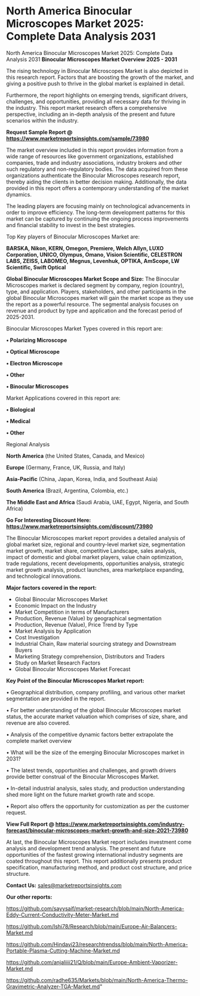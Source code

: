 # North America Binocular Microscopes Market 2025: Complete Data Analysis 2031
North America Binocular Microscopes Market 2025: Complete Data Analysis 2031
<Strong> Binocular Microscopes Market Overview 2025 - 2031</strong>

The rising technology in Binocular Microscopes Market is also depicted in this research report. Factors that are boosting the growth of the market, and giving a positive push to thrive in the global market is explained in detail.

Furthermore, the report highlights on emerging trends, significant drivers, challenges, and opportunities, providing all necessary data for thriving in the industry. This report market research offers a comprehensive perspective, including an in-depth analysis of the present and future scenarios within the industry.

<strong>Request Sample Report @ <a href=https://www.marketreportsinsights.com/sample/73980>https://www.marketreportsinsights.com/sample/73980</a></strong>

The market overview included in this report provides information from a wide range of resources like government organizations, established companies, trade and industry associations, industry brokers and other such regulatory and non-regulatory bodies. The data acquired from these organizations authenticate the Binocular Microscopes research report, thereby aiding the clients in better decision making. Additionally, the data provided in this report offers a contemporary understanding of the market dynamics.

The leading players are focusing mainly on technological advancements in order to improve efficiency. The long-term development patterns for this market can be captured by continuing the ongoing process improvements and financial stability to invest in the best strategies.

Top Key players of Binocular Microscopes Market are:

<strong>BARSKA, Nikon, KERN, Omegon, Premiere, Welch Allyn, LUXO Corporation, UNICO, Olympus, Omano, Vision Scientific, CELESTRON LABS, ZEISS, LABOMEO, Megnus, Levenhuk, OPTIKA, AmScope, LW Scientific, Swift Optical</strong>

<strong><b>Global Binocular Microscopes Market Scope and Size:</b></strong>
The Binocular Microscopes market is declared segment by company, region (country), type, and application. Players, stakeholders, and other participants in the global Binocular Microscopes market will gain the market scope as they use the report as a powerful resource. The segmental analysis focuses on revenue and product by type and application and the forecast period of 2025-2031.

Binocular Microscopes Market Types covered in this report are:

<strong>• Polarizing Microscope

• Optical Microscope

• Electron Microscope

• Other

• Binocular Microscopes</strong>

Market Applications covered in this report are:

<strong>• Biological

• Medical

• Other</strong> 

Regional Analysis

<strong>North America</strong> (the United States, Canada, and Mexico)

<strong>Europe</strong> (Germany, France, UK, Russia, and Italy)

<strong>Asia-Pacific</strong> (China, Japan, Korea, India, and Southeast Asia)

<strong>South America</strong> (Brazil, Argentina, Colombia, etc.)

<strong>The Middle East and Africa</strong> (Saudi Arabia, UAE, Egypt, Nigeria, and South Africa)

<strong>Go For Interesting Discount Here: <a href=https://www.marketreportsinsights.com/discount/73980>https://www.marketreportsinsights.com/discount/73980</a></strong>

The Binocular Microscopes market report provides a detailed analysis of global market size, regional and country-level market size, segmentation market growth, market share, competitive Landscape, sales analysis, impact of domestic and global market players, value chain optimization, trade regulations, recent developments, opportunities analysis, strategic market growth analysis, product launches, area marketplace expanding, and technological innovations.

<strong><b>Major factors covered in the report:</b></strong>
<ul>
  <li>Global Binocular Microscopes Market </li>
  <li>Economic Impact on the Industry</li>
  <li>Market Competition in terms of Manufacturers</li>
  <li>Production, Revenue (Value) by geographical segmentation</li>
  <li>Production, Revenue (Value), Price Trend by Type</li>
  <li>Market Analysis by Application</li>
  <li>Cost Investigation</li>
  <li>Industrial Chain, Raw material sourcing strategy and Downstream Buyers</li>
  <li>Marketing Strategy comprehension, Distributors and Traders</li>
  <li>Study on Market Research Factors</li>
  <li>Global Binocular Microscopes Market Forecast</li>
</ul>

<strong><b>Key Point of the Binocular Microscopes Market report:</b></strong>

• Geographical distribution, company profiling, and various other market segmentation are provided in the report.

• For better understanding of the global Binocular Microscopes market status, the accurate market valuation which comprises of size, share, and revenue are also covered.

• Analysis of the competitive dynamic factors better extrapolate the complete market overview

• What will be the size of the emerging Binocular Microscopes market in 2031?

• The latest trends, opportunities and challenges, and growth drivers provide better construal of the Binocular Microscopes Market.

• In-detail industrial analysis, sales study, and production understanding shed more light on the future market growth rate and scope.

• Report also offers the opportunity for customization as per the customer request.

<strong><b>View Full Report @ <a href=https://www.marketreportsinsights.com/industry-forecast/binocular-microscopes-market-growth-and-size-2021-73980>https://www.marketreportsinsights.com/industry-forecast/binocular-microscopes-market-growth-and-size-2021-73980</a></b></strong>


At last, the Binocular Microscopes Market report includes investment come analysis and development trend analysis. The present and future opportunities of the fastest growing international industry segments are coated throughout this report. This report additionally presents product specification, manufacturing method, and product cost structure, and price structure.

<strong>Contact Us:</strong>
sales@marketreportsinsights.com

<strong>Our other reports:</strong>

<a href=https://github.com/sayysaif/market-research/blob/main/North-America-Eddy-Current-Conductivity-Meter-Market.md>https://github.com/sayysaif/market-research/blob/main/North-America-Eddy-Current-Conductivity-Meter-Market.md</a>

<a href=https://github.com/Ishi78/Research/blob/main/Europe-Air-Balancers-Market.md>https://github.com/Ishi78/Research/blob/main/Europe-Air-Balancers-Market.md</a>

<a href=https://github.com/Hindavi23/researchtrendss/blob/main/North-America-Portable-Plasma-Cutting-Machine-Market.md>https://github.com/Hindavi23/researchtrendss/blob/main/North-America-Portable-Plasma-Cutting-Machine-Market.md</a>

<a href=https://github.com/anjaliiii21/Q/blob/main/Europe-Ambient-Vaporizer-Market.md>https://github.com/anjaliiii21/Q/blob/main/Europe-Ambient-Vaporizer-Market.md</a>

<a href=https://github.com/radhe635/Markets/blob/main/North-America-Thermo-Gravimetric-Analyzer-TGA-Market.md>https://github.com/radhe635/Markets/blob/main/North-America-Thermo-Gravimetric-Analyzer-TGA-Market.md</a>"
